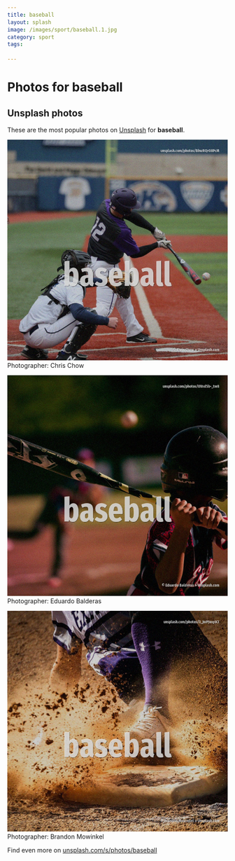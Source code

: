 ```yaml
---
title: baseball
layout: splash
image: /images/sport/baseball.1.jpg
category: sport
tags:

---
```

# Photos for baseball
 
## Unsplash photos
These are the most popular photos on [Unsplash](https://unsplash.com) for **baseball**.
 
![baseball](/images/sport/baseball.1.jpg)
Photographer:  Chris Chow
 
![baseball](/images/sport/baseball.2.jpg)
Photographer:  Eduardo Balderas
 
![baseball](/images/sport/baseball.3.jpg)
Photographer:  Brandon Mowinkel
 
Find even more on [unsplash.com/s/photos/baseball](https://unsplash.com/s/photos/baseball)
 
